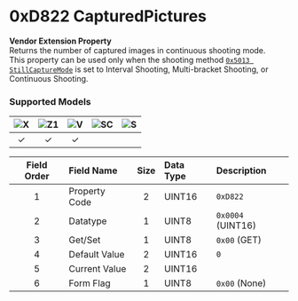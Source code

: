 # 0xD822 CapturedPictures

**Vendor Extension Property**  
Returns the number of captured images in continuous shooting mode.  
This property can be used only when the shooting method [`0x5013 StillCaptureMode`](./still_capture_mode.md) is set to Interval Shooting, Multi-bracket Shooting, or Continuous Shooting.  

### Supported Models
| ![X](https://img.shields.io/badge/X-purple) | ![Z1](https://img.shields.io/badge/Z1-blue) | ![V](https://img.shields.io/badge/V-green) | ![SC](https://img.shields.io/badge/SC-orange) | ![S](https://img.shields.io/badge/S-red) |
|:-:|:-:|:-:|:-:|:-:|
| ✓ | ✓ | ✓ |   |   |

| Field Order | Field Name | Size | Data Type | Description |
|:-:|:--|:-:|:--|:--|
| 1 | Property Code | 2 | UINT16 | `0xD822` |
| 2 | Datatype | 1 | UINT8 | `0x0004` (UINT16) |
| 3 | Get/Set | 1 | UINT8 | `0x00` (GET) |
| 4 | Default Value | 2 | UINT16 | `0` |
| 5 | Current Value | 2 | UINT16 ||
| 6 | Form Flag | 1 | UINT8 | `0x00` (None) |
